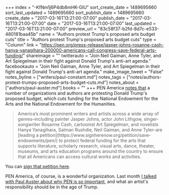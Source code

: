 +++
index = "-KfNm1j6P4db8mHK-GIU"
sort_create_date = 1489695660
sort_last_updated = 1489695660
sort_publish_date = 1489695660
create_date = "2017-03-16T13:21:00-07:00"
publish_date = "2017-03-16T13:21:00-07:00"
date = "2017-03-16T13:21:00-07:00"
last_updated = "2017-03-16T13:21:00-07:00"
preview_url = "83c58f37-b2fd-8d7c-e533-480181baa45b"
name = "Authors protest Trump's proposed arts budget cuts"
title = "Authors protest Trump's proposed arts budget cuts"
type = "Column"
link = "https://pen.org/press-release/jasper-johns-rosanne-cash-hanya-yanagihara-200000-americans-call-congress-save-federal-arts-funding/"
shareimage = ""
twitterauto = "Join Neil Gaiman, Anne Tyler, and Art Spiegelman in their fight against Donald Trump's anti-art agenda."
facebookauto = "Join Neil Gaiman, Anne Tyler, and Art Spiegelman in their fight against Donald Trump's anti-art agenda."
make_image_tweet = "False"
notes_byline = ["writers/paul-constant.md"]
notes_tags = ["notes/authors-protest-trumps-proposed-arts-budget-cuts.md"]
notes_about = ["authors/paul-auster.md"]
books = ""
+++
PEN America [notes that](https://pen.org/press-release/jasper-johns-rosanne-cash-hanya-yanagihara-200000-americans-call-congress-save-federal-arts-funding/) a number of organizations and authors are protesting Donald Trump's proposed budget, which cuts funding for the National Endowment for the Arts and the National Endowment for the Humanities.

<blockquote>America’s most prominent writers and artists across a wide array of genres–including painter Jasper Johns, actor John Lithgow, singer-songwriter Rosanne Cash, cartoonist Art Spiegelman, and novelists Hanya Yanagihara, Salman Rushdie, Neil Gaiman, and Anne Tyler–are [leading a petition](https://www.signherenow.org/petition/save-endowments/pen/) to protect federal funding for the arts that supports literature, scholarly research, visual arts, dance, theater, museums, and arts education programs around the country to ensure that all Americans can access cultural works and activities.</blockquote>

You can [sign that petition here](https://www.signherenow.org/petition/save-endowments/pen/).

PEN America, of course, is a wonderful organization. Last month [I talked with Paul Auster about why PEN is so important](http://www.seattlereviewofbooks.com/notes/2017/02/13/paul-auster-on-making-noise-in-the-age-of-trump/), and what an artist's responsibility should be in the age of Trump.
